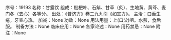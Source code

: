 序号：19193
名称：甘露饮
组成：枇杷叶、石斛、甘草（炙）、生地黄、黄芩、麦门冬（去心）各等分。
出处：《普济方》卷二九九引《如宜方》。
主治：口舌生疮，牙宣心热。
加减：None
功效：None
用法用量：上(口父)咀。水煎，食后服。
制备方法：None
临床应用：None
各家论述：None
用药禁忌：None
附注：None
